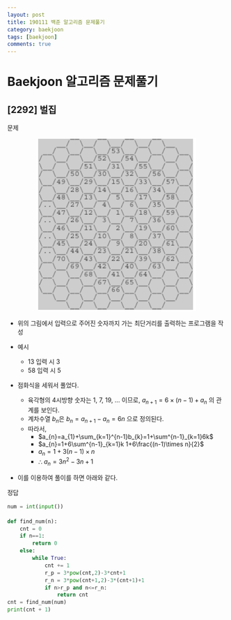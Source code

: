 ```yaml
---
layout: post
title: 190111 백준 알고리즘 문제풀기
category: baekjoon
tags: [baekjoon]
comments: true
---
```


# Baekjoon 알고리즘 문제풀기

## [2292] 벌집

문제

<center>
<figure>
<img src="/assets/post_img/baekjoon/2019-01-11-baekjoon/fig1.png" alt="views">
</figure>
</center>

- 위의 그림에서 입력으로 주어진 숫자까지 가는 최단거리를 출력하는 프로그램을 작성
- 예시
  - 13 입력 시 3
  - 58 입력 시 5

- 점화식을 세워서 풀었다.
  - 육각형의 4시방향 숫자는 1, 7, 19, ... 이므로, $a_{n+1}=6\times(n-1)+a_{n}$ 의 관계를 보인다.
  - 계차수열 $b_{n}$은 $b_{n}=a_{n+1}-a_{n}=6n$ 으로 정의된다.
  - 따라서,
    - $a_{n}=a_{1}+\sum_{k=1}^{n-1}b_{k}=1+\sum^{n-1}_{k=1}6k$
    - $a_{n}=1+6\sum^{n-1}_{k=1}k  1+6\frac{(n-1)\times n}{2}$
    - $a_{n} = 1+3(n-1)\times n$
    - ∴ $a_{n}= 3n^{2}-3n+1$
- 이를 이용하여 풀이를 하면 아래와 같다.

정답
```python
num = int(input())

def find_num(n):
    cnt = 0
    if n==1:
        return 0
    else:
        while True:
            cnt += 1
            r_p = 3*pow(cnt,2)-3*cnt+1
            r_n = 3*pow(cnt+1,2)-3*(cnt+1)+1
            if n>r_p and n<=r_n:
                return cnt
cnt = find_num(num)
print(cnt + 1)
```
